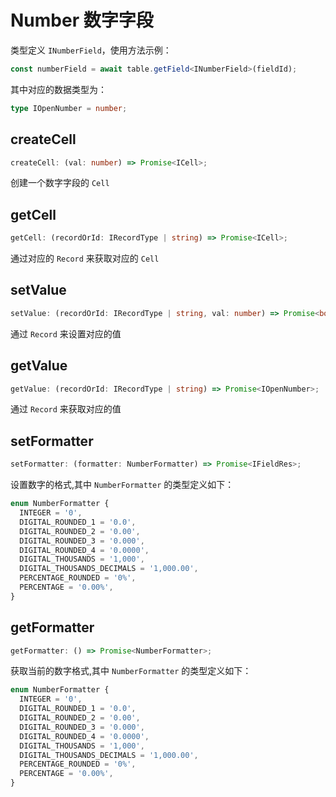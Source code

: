 # Number 数字字段
类型定义 `INumberField`，使用方法示例：
```typescript
const numberField = await table.getField<INumberField>(fieldId);
```
其中对应的数据类型为：
```typescript
type IOpenNumber = number;
```

## createCell
```typescript
createCell: (val: number) => Promise<ICell>;
```
创建一个数字字段的 `Cell`

## getCell
```typescript
getCell: (recordOrId: IRecordType | string) => Promise<ICell>;
```
通过对应的 `Record` 来获取对应的 `Cell`

## setValue
```typescript
setValue: (recordOrId: IRecordType | string, val: number) => Promise<boolean>;
```
通过 `Record` 来设置对应的值

## getValue
```typescript
getValue: (recordOrId: IRecordType | string) => Promise<IOpenNumber>;
```
通过 `Record` 来获取对应的值

## setFormatter
```typescript
setFormatter: (formatter: NumberFormatter) => Promise<IFieldRes>;
```
设置数字的格式,其中 `NumberFormatter` 的类型定义如下：
```typescript
enum NumberFormatter {
  INTEGER = '0',
  DIGITAL_ROUNDED_1 = '0.0',
  DIGITAL_ROUNDED_2 = '0.00',
  DIGITAL_ROUNDED_3 = '0.000',
  DIGITAL_ROUNDED_4 = '0.0000',
  DIGITAL_THOUSANDS = '1,000',
  DIGITAL_THOUSANDS_DECIMALS = '1,000.00',
  PERCENTAGE_ROUNDED = '0%',
  PERCENTAGE = '0.00%',
}
```

## getFormatter
```typescript
getFormatter: () => Promise<NumberFormatter>;
```
获取当前的数字格式,其中 `NumberFormatter` 的类型定义如下：
```typescript
enum NumberFormatter {
  INTEGER = '0',
  DIGITAL_ROUNDED_1 = '0.0',
  DIGITAL_ROUNDED_2 = '0.00',
  DIGITAL_ROUNDED_3 = '0.000',
  DIGITAL_ROUNDED_4 = '0.0000',
  DIGITAL_THOUSANDS = '1,000',
  DIGITAL_THOUSANDS_DECIMALS = '1,000.00',
  PERCENTAGE_ROUNDED = '0%',
  PERCENTAGE = '0.00%',
}
```

